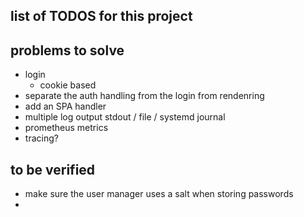 ## list of TODOS for this project



## problems to solve

* login
  * cookie based
* separate the auth handling from the login from rendenring
* add an SPA handler
* multiple log output stdout /  file / systemd journal
* prometheus metrics
* tracing?

## to be verified
* make sure the user manager uses a salt when storing passwords
* 